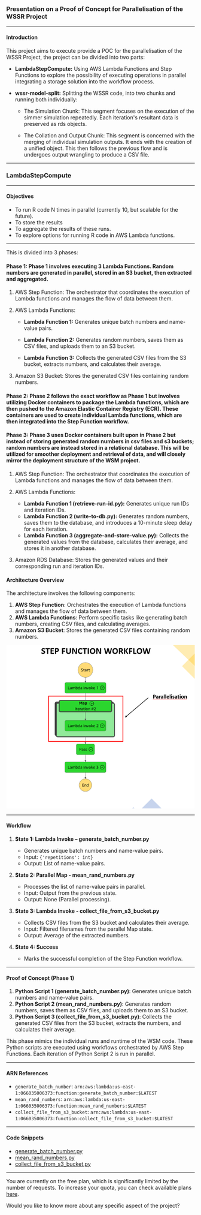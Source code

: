 ### Presentation on a Proof of Concept for Parallelisation of the WSSR Project

---

#### Introduction

This project aims to execute provide a POC for the parallelisation of the WSSR Project, the project can be divided into two parts:

- **LambdaStepCompute:** Using AWS Lambda Functions and Step Functions to explore the possibility of executing operations in parallel integrating a storage solution into the workflow process.
  
- **wssr-model-split:** Splitting the WSSR code, into two chunks and running both individually:
  - The Simulation Chunk: This segment focuses on the execution of the simmer simulation repeatedly. Each iteration's resultant data is preserved as rds objects.
  
  - The Collation and Output Chunk: This segment is concerned with the merging of individual simulation outputs. It ends with the creation of a unified object. This then follows the previous flow and is undergoes output wrangling to produce a CSV file.

---

### LambdaStepCompute

---

#### Objectives

- To run R code N times in parallel (currently 10, but scalable for the future).
- To store the results
- To aggregate the results of these runs.
- To explore options for running R code in AWS Lambda functions.

---

This is divided into 3 phases:

#### Phase 1: Phase 1 involves executing 3 Lambda Functions. Random numbers are generated in parallel, stored in an S3 bucket, then extracted and aggregated.

1. AWS Step Function: The orchestrator that coordinates the execution of Lambda functions and manages the flow of data between them. 

2. AWS Lambda Functions: 

   - **Lambda Function 1:** Generates unique batch numbers and name-value pairs. 

   - **Lambda Function 2:** Generates random numbers, saves them as CSV files, and uploads them to an S3 bucket. 

   - **Lambda Function 3:** Collects the generated CSV files from the S3 bucket, extracts numbers, and calculates their average. 

3. Amazon S3 Bucket: Stores the generated CSV files containing random numbers.

#### Phase 2: Phase 2 follows the exact workflow as Phase 1 but involves utilizing Docker containers to package the Lambda functions, which are then pushed to the Amazon Elastic Container Registry (ECR). These containers are used to create individual Lambda functions, which are then integrated into the Step Function workflow.

#### Phase 3: Phase 3 uses Docker containers built upon in Phase 2 but instead of storing generated random numbers in csv files and s3 buckets; random numbers are instead stored in a relational database. This will be utilized for smoother deployment and retrieval of data, and will closely mirror the deployment structure of the WSM project.

1. AWS Step Function: The orchestrator that coordinates the execution of Lambda functions and manages the flow of data between them.

2. AWS Lambda Functions:

   - **Lambda Function 1 (retrieve-run-id.py):** Generates unique run IDs and iteration IDs.
   - **Lambda Function 2 (write-to-db.py):** Generates random numbers, saves them to the database, and introduces a 10-minute sleep delay for each iteration.
   - **Lambda Function 3 (aggregate-and-store-value.py):** Collects the generated values from the database, calculates their average, and stores it in another database.

3. Amazon RDS Database: Stores the generated values and their corresponding run and iteration IDs.


#### Architecture Overview

The architecture involves the following components:

1. **AWS Step Function**: Orchestrates the execution of Lambda functions and manages the flow of data between them.
2. **AWS Lambda Functions**: Perform specific tasks like generating batch numbers, creating CSV files, and calculating averages.
3. **Amazon S3 Bucket**: Stores the generated CSV files containing random numbers.

![Step Function Workflow Diagram](https://github.com/eriiire/LambdaStepCompute/raw/b1a2c424f10074c581f7baeff8b9b9db553b70fe/phase2/stepfunction-workflow.png)

---

#### Workflow

1. **State 1: Lambda Invoke – generate_batch_number.py**
    - Generates unique batch numbers and name-value pairs.
    - Input: `{'repetitions': int}`
    - Output: List of name-value pairs.
  
2. **State 2: Parallel Map - mean_rand_numbers.py**
    - Processes the list of name-value pairs in parallel.
    - Input: Output from the previous state.
    - Output: None (Parallel processing).
  
3. **State 3: Lambda Invoke - collect_file_from_s3_bucket.py**
    - Collects CSV files from the S3 bucket and calculates their average.
    - Input: Filtered filenames from the parallel Map state.
    - Output: Average of the extracted numbers.

4. **State 4: Success**
    - Marks the successful completion of the Step Function workflow.

---

#### Proof of Concept (Phase 1)

1. **Python Script 1 (generate_batch_number.py)**: Generates unique batch numbers and name-value pairs.
2. **Python Script 2 (mean_rand_numbers.py)**: Generates random numbers, saves them as CSV files, and uploads them to an S3 bucket.
3. **Python Script 3 (collect_file_from_s3_bucket.py)**: Collects the generated CSV files from the S3 bucket, extracts the numbers, and calculates their average.

This phase mimics the individual runs and runtime of the WSM code. These Python scripts are executed using workflows orchestrated by AWS Step Functions. Each iteration of Python Script 2 is run in parallel.

---

#### ARN References

- `generate_batch_number`: `arn:aws:lambda:us-east-1:066035006373:function:generate_batch_number:$LATEST`
- `mean_rand_numbers`: `arn:aws:lambda:us-east-1:066035006373:function:mean_rand_numbers:$LATEST`
- `collect_file_from_s3_bucket`: `arn:aws:lambda:us-east-1:066035006373:function:collect_file_from_s3_bucket:$LATEST`

---

#### Code Snippets

- [generate_batch_number.py](https://github.com/eriiire/LambdaStepCompute/blob/main/phase1/generate_batch_number.py)
- [mean_rand_numbers.py](https://github.com/eriiire/LambdaStepCompute/blob/main/phase1/mean_rand_numbers.py)
- [collect_file_from_s3_bucket.py](https://github.com/eriiire/LambdaStepCompute/blob/main/phase1/collect_file_from_s3_bucket.py)

---

You are currently on the free plan, which is significantly limited by the number of requests. To increase your quota, you can check available plans [here](https://c7d59216ee8ec59bda5e51ffc17a994d.auth.portal-pluginlab.ai/pricing).

Would you like to know more about any specific aspect of the project?

